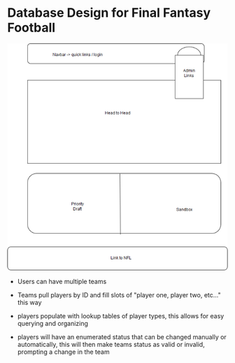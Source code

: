 # Database Design for Final Fantasy Football

![Screen Design](images/Screens/index.png)

* Users can have multiple teams

* Teams pull players by ID and fill slots of "player one, player two, etc..." this way

* players populate with lookup tables of player types, this allows for easy querying and organizing

* players will have an enumerated status that can be changed manually or automatically, this will 
then make teams status as valid or invalid, prompting a change in the team
